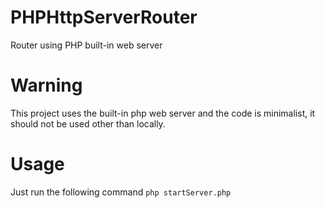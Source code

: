 # PHPHttpServerRouter
Router using PHP built-in web server

# Warning
This project uses the built-in php web server and the code is minimalist, it should not be used other than locally. 

# Usage

Just run the following command `php startServer.php`